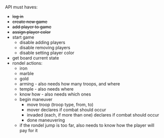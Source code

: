 API must haves:
* ~~log in~~
* ~~create new game~~
* ~~add player to game~~
* ~~assign player color~~
* start game
  * disable adding players
  * disable removing players
  * disable setting player color
* get board current state
* rondel actions:
  * iron
  * marble
  * gold
  * arming - also needs how many troops, and where
  * temple - also needs where
  * know how - also needs which ones
  * begin maneuver
    * move troop (troop type, from, to)
    * mover declares if combat should occur
    * invaded (each, if more than one) declares if combat should occur
    * done maneuvering
  * if the rondel jump is too far, also needs to know how the player will pay for it
